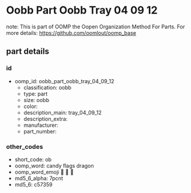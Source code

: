 # Oobb Part Oobb Tray 04 09 12  

note: This is part of OOMP the Oopen Organization Method For Parts. For more details: https://github.com/oomlout/oomp_base

##  part details





### id
* oomp_id: oobb_part_oobb_tray_04_09_12
  * classification: oobb
  * type: part
  * size: oobb
  * color: 
  * description_main: tray_04_09_12
  * description_extra: 
  * manufacturer: 
  * part_number: 

### other_codes
* short_code: ob
* oomp_word: candy flags dragon
* oomp_word_emoji :candy: :flags: :dragon:
* md5_6_alpha: 7pcnt
* md5_6: c57359